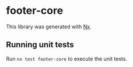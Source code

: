 # footer-core

This library was generated with [Nx](https://nx.dev).

## Running unit tests

Run `nx test footer-core` to execute the unit tests.
